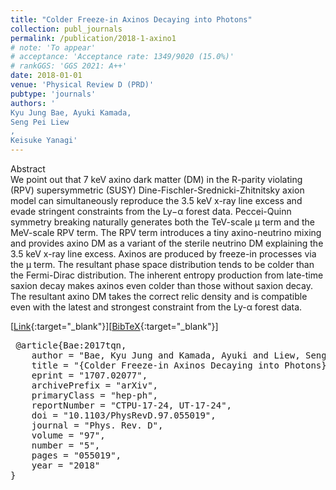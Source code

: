 ```yaml
---
title: "Colder Freeze-in Axinos Decaying into Photons"
collection: publ_journals
permalink: /publication/2018-1-axino1
# note: 'To appear'
# acceptance: 'Acceptance rate: 1349/9020 (15.0%)'
# rankGGS: 'GGS 2021: A++'
date: 2018-01-01
venue: 'Physical Review D (PRD)'
pubtype: 'journals'
authors: ' 
Kyu Jung Bae, Ayuki Kamada,
Seng Pei Liew
,
Keisuke Yanagi'
---
```

Abstract
 <br> 
We point out that 7 keV axino dark matter (DM) in the R-parity violating (RPV) supersymmetric (SUSY) Dine-Fischler-Srednicki-Zhitnitsky axion model can simultaneously reproduce the 3.5 keV x-ray line excess and evade stringent constraints from the Ly−α forest data. Peccei-Quinn symmetry breaking naturally generates both the TeV-scale μ term and the MeV-scale RPV term. The RPV term introduces a tiny axino-neutrino mixing and provides axino DM as a variant of the sterile neutrino DM explaining the 3.5 keV x-ray line excess. Axinos are produced by freeze-in processes via the μ term. The resultant phase space distribution tends to be colder than the Fermi-Dirac distribution. The inherent entropy production from late-time saxion decay makes axinos even colder than those without saxion decay. The resultant axino DM takes the correct relic density and is compatible even with the latest and strongest constraint from the Ly-α forest data.
 <br> 

 [[Link](https://doi.org/10.1103/PhysRevD.97.055019){:target="_blank"}][[BibTeX](/files/bibtex/bae2018axino1.bib){:target="_blank"}] 
<pre> @article{Bae:2017tqn,
    author = "Bae, Kyu Jung and Kamada, Ayuki and Liew, Seng Pei and Yanagi, Keisuke",
    title = "{Colder Freeze-in Axinos Decaying into Photons}",
    eprint = "1707.02077",
    archivePrefix = "arXiv",
    primaryClass = "hep-ph",
    reportNumber = "CTPU-17-24, UT-17-24",
    doi = "10.1103/PhysRevD.97.055019",
    journal = "Phys. Rev. D",
    volume = "97",
    number = "5",
    pages = "055019",
    year = "2018"
} </pre>


